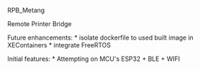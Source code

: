 RPB_Metang

Remote Printer Bridge

Future enhancements:
    * isolate dockerfile to used built image in XEContainers
    * integrate FreeRTOS

Initial features:
    * Attempting on MCU's ESP32 + BLE + WIFI